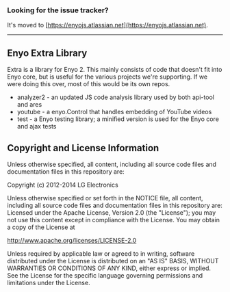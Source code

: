 ### Looking for the issue tracker?
It's moved to [https://enyojs.atlassian.net](https://enyojs.atlassian.net).

---

## Enyo Extra Library

Extra is a library for Enyo 2.  This mainly consists of code that doesn't fit into Enyo
core, but is useful for the various projects we're supporting. If we were doing
this over, most of this would be its own repos.

* analyzer2 - an updated JS code analysis library used by both api-tool and ares
* youtube - a enyo.Control that handles embedding of YouTube videos
* test - a Enyo testing library; a minified version is used for the Enyo core and ajax tests

## Copyright and License Information

Unless otherwise specified, all content, including all source code files and
documentation files in this repository are:

Copyright (c) 2012-2014 LG Electronics

Unless otherwise specified or set forth in the NOTICE file, all content,
including all source code files and documentation files in this repository are:
Licensed under the Apache License, Version 2.0 (the "License");
you may not use this content except in compliance with the License.
You may obtain a copy of the License at

http://www.apache.org/licenses/LICENSE-2.0

Unless required by applicable law or agreed to in writing, software
distributed under the License is distributed on an "AS IS" BASIS,
WITHOUT WARRANTIES OR CONDITIONS OF ANY KIND, either express or implied.
See the License for the specific language governing permissions and
limitations under the License.
